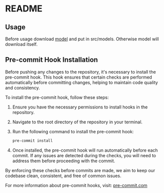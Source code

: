 # README

## Usage

Before usage download [model](https://drive.google.com/file/d/1qXsQJ8ZT42_xSmWIYy85IcidpiZudOCB/view?usp=sharing) and put in src/models. Otherwise model will download itself.

## Pre-commit Hook Installation

Before pushing any changes to the repository, it's necessary to install the pre-commit hook. This hook ensures that certain checks are performed automatically before committing changes, helping to maintain code quality and consistency.

To install the pre-commit hook, follow these steps:

1. Ensure you have the necessary permissions to install hooks in the repository.

2. Navigate to the root directory of the repository in your terminal.

3. Run the following command to install the pre-commit hook:

    ```bash
    pre-commit install
    ```

4. Once installed, the pre-commit hook will run automatically before each commit. If any issues are detected during the checks, you will need to address them before proceeding with the commit.

By enforcing these checks before commits are made, we aim to keep our codebase clean, consistent, and free of common issues.

For more information about pre-commit hooks, visit: [pre-commit.com](https://pre-commit.com/)
